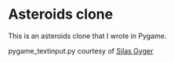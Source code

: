 # Asteroids clone

This is an asteroids clone that I wrote in Pygame.

pygame_textinput.py courtesy of [Silas Gyger](http://github.com/Nearoo/pygame-text-input)
